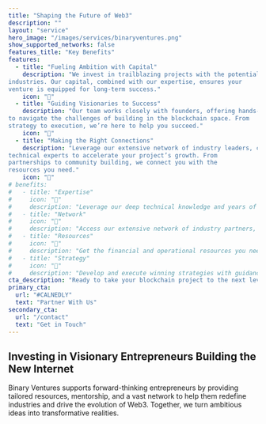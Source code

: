 ```yaml
---
title: "Shaping the Future of Web3"
description: ""
layout: "service"
hero_image: "/images/services/binaryventures.png"
show_supported_networks: false
features_title: "Key Benefits"
features:
  - title: "Fueling Ambition with Capital"
    description: "We invest in trailblazing projects with the potential to disrupt
industries. Our capital, combined with our expertise, ensures your
venture is equipped for long-term success."
    icon: "🚀"
  - title: "Guiding Visionaries to Success"
    description: "Our team works closely with founders, offering hands-on mentorship
to navigate the challenges of building in the blockchain space. From
strategy to execution, we’re here to help you succeed."
    icon: "💎"
  - title: "Making the Right Connections"
    description: "Leverage our extensive network of industry leaders, collaborators, and
technical experts to accelerate your project’s growth. From
partnerships to community building, we connect you with the
resources you need."
    icon: "🤝"
# benefits:
#   - title: "Expertise"
#     icon: "🧠"
#     description: "Leverage our deep technical knowledge and years of blockchain industry experience to validate and improve your technology."
#   - title: "Network"
#     icon: "🤝"
#     description: "Access our extensive network of industry partners, developers, and investors to accelerate your project's growth."
#   - title: "Resources"
#     icon: "💪"
#     description: "Get the financial and operational resources you need to scale your project effectively and sustainably."
#   - title: "Strategy"
#     icon: "🎯"
#     description: "Develop and execute winning strategies with guidance from our experienced team of blockchain entrepreneurs."
cta_description: "Ready to take your blockchain project to the next level? Partner with Binary Ventures and access the resources you need to succeed."
primary_cta:
  url: "#CALNEDLY"
  text: "Partner With Us"
secondary_cta:
  url: "/contact"
  text: "Get in Touch"
---
```


## Investing in Visionary Entrepreneurs Building the New Internet

Binary Ventures supports forward-thinking entrepreneurs by providing
tailored resources, mentorship, and a vast network to help them redefine
industries and drive the evolution of Web3. Together, we turn ambitious
ideas into transformative realities.